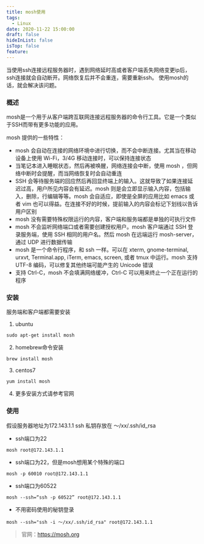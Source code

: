 ```yaml
---
title: mosh使用
tags:
  - Linux
date: 2020-11-22 15:00:00
draft: false
hideInList: false
isTop: false
feature:
---
```


当使用ssh连接远程服务器时，遇到网络延时高或者客户端丢失网络变更ip后，ssh连接就会自动断开。网络恢复后并不会重连，需要重新ssh。
使用mosh的话，就会解决该问题。

<!--more-->


### 概述
mosh是一个用于从客户端跨互联网连接远程服务器的命令行工具。它是一个类似于SSH而带有更多功能的应用。

mosh 提供的一些特性：
- mosh 会自动在连接的网络环境中进行切换，而不会中断连接。尤其当在移动设备上使用 Wi-Fi，3/4G 移动连接时，可以保持连接状态
- 当笔记本进入睡眠状态，然后再被唤醒，网络连接会中断，使用 mosh ，但网络中断时会提醒，而当网络恢复时会自动重连
- SSH 会等待服务端的回应然后再回显终端上的输入。这就导致了如果连接延迟过高，用户所见内容会有延迟。mosh 则是会立即显示输入内容，包括输入，删除，行编辑等等。mosh 会自适应，即使是全屏的应用比如 emacs 或者 vim 也可以得益。在连接不好的时候，提前输入的内容会标记下划线以告诉用户区别
- mosh 没有需要特殊权限运行的内容，客户端和服务端都是单独的可执行文件
- mosh 不会监听网络端口或者需要创建授权用户。mosh 客户端通过 SSH 登录服务端，使用 SSH 相同的用户名。然后 mosh 在远端运行 mosh-server，通过 UDP 进行数据传输
- mosh 是一个命令行程序，和 ssh 一样。可以在 xterm, gnome-terminal, urxvt, Terminal.app, iTerm, emacs, screen, 或者 tmux 中运行。mosh 支持 UTF-8 编码，可以修复其他终端可能产生的 Unicode 错误
- 支持 Ctrl-C，mosh 不会填满网络缓冲，Ctrl-C 可以用来终止一个正在运行的程序

### 安装
服务端和客户端都需要安装
1. ubuntu
```linux
sudo apt-get install mosh
```

2. homebrew命令安装
```linux
brew install mosh
```

3. centos7
```linux
yum install mosh
```

4. 更多安装方式请参考官网

### 使用
假设服务器地址为172.143.1.1
ssh 私钥存放在 ～/xx/.ssh/id_rsa

- ssh端口为22
```linux
mosh root@172.143.1.1
```

- ssh端口为22，但是mosh想用某个特殊的端口
```linux
mosh -p 60010 root@172.143.1.1
```

- ssh端口为60522
```linux
mosh --ssh=“ssh -p 60522” root@172.143.1.1
```

- 不用密码使用的秘钥登录
```linux
mosh --ssh="ssh -i ～/xx/.ssh/id_rsa" root@172.143.1.1
```

> 官网：https://mosh.org


